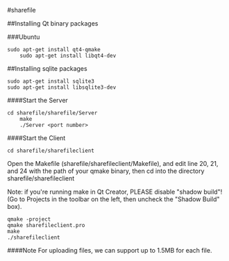 #sharefile

##Installing Qt binary packages

###Ubuntu

	sudo apt-get install qt4-qmake
    	sudo apt-get install libqt4-dev

##Installing sqlite packages

	sudo apt-get install sqlite3
	sudo apt-get install libsqlite3-dev
    
####Start the Server

	cd sharefile/sharefile/Server
    	make
    	./Server <port number>
    
####Start the Client

	cd sharefile/sharefileclient

Open the Makefile (sharefile/sharefileclient/Makefile), and edit line 20, 21, and 24 with the path of your qmake binary, then cd into the directory sharefile/sharefileclient

Note: if you're running make in Qt Creator, PLEASE disable "shadow build"! (Go to Projects in the toolbar on the left, then uncheck the "Shadow Build" box).

	qmake -project 
	qmake sharefileclient.pro 
	make 
	./sharefileclient

####Note
For uploading files, we can support up to 1.5MB for each file.
